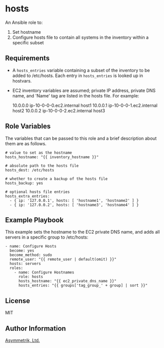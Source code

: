 hosts
=====

An Ansible role to:

1. Set hostname
1. Configure hosts file to contain all systems in the inventory within a specific subset

Requirements
------------

- A ```hosts_entries``` variable containing a subset of the inventory to be added to /etc/hosts.
  Each entry in ```hosts_entries``` is looked up in hostvars.
- EC2 inventory variables are assumed; private IP address, private DNS name, and 'Name' tag are
  listed in the hosts file. For example:


    10.0.0.0   ip-10-0-0-0.ec2.internal  host1
    10.0.0.1   ip-10-0-0-1.ec2.internal  host2
    10.0.0.2   ip-10-0-0-2.ec2.internal  host3

Role Variables
--------------

The variables that can be passed to this role and a brief description about
them are as follows.

    # value to set as the hostname
    hosts_hostname: "{{ inventory_hostname }}"

    # absolute path to the hosts file
    hosts_dest: /etc/hosts

    # whether to create a backup of the hosts file
    hosts_backup: yes

    # optional hosts file entries
    hosts_extra_entries:
      - { ip: '127.0.0.1', hosts: [ 'hostname1', 'hostname2' ] }
      - { ip: '127.0.0.2', hosts: [ 'hostname3', 'hostname4' ] }

Example Playbook
----------------

This example sets the hostname to the EC2 private DNS name, and adds all servers in a specific group
to /etc/hosts:

    - name: Configure Hosts
      become: yes
      become_method: sudo
      remote_user: "{{ remote_user | default(omit) }}"
      hosts: servers
      roles:
        - name: Configure Hostnames
          role: hosts
          hosts_hostname: "{{ ec2_private_dns_name }}"
          hosts_entries: "{{ groups['tag_group_' + group] | sort }}"

License
-------

MIT

Author Information
------------------

[Asymmetrik, Ltd.](https://www.asymmetrik.com/)
